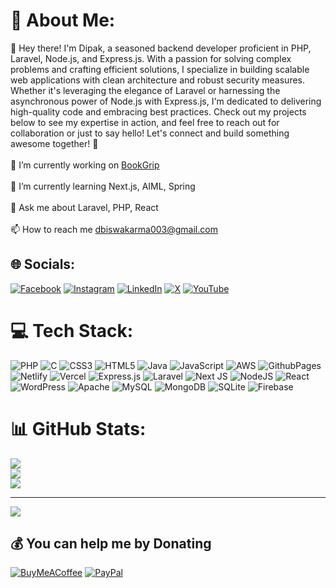 # 💫 About Me:
👋 Hey there! I'm Dipak, a seasoned backend developer proficient in PHP, Laravel, Node.js, and Express.js. With a passion for solving complex problems and crafting efficient solutions, I specialize in building scalable web applications with clean architecture and robust security measures. Whether it's leveraging the elegance of Laravel or harnessing the asynchronous power of Node.js with Express.js, I'm dedicated to delivering high-quality code and embracing best practices. Check out my projects below to see my expertise in action, and feel free to reach out for collaboration or just to say hello! Let's connect and build something awesome together! 🚀<br><br>🔭 I’m currently working on <a href="https://bookgrip.com/">BookGrip</a><br><br>🌱 I’m currently learning Next.js, AIML, Spring<br><br>💬 Ask me about Laravel, PHP, React<br><br>📫 How to reach me dbiswakarma003@gmail.com


## 🌐 Socials:
[![Facebook](https://img.shields.io/badge/Facebook-%231877F2.svg?logo=Facebook&logoColor=white)](https://facebook.com/dipakbiswakarma003) [![Instagram](https://img.shields.io/badge/Instagram-%23E4405F.svg?logo=Instagram&logoColor=white)](https://instagram.com/dipak_biswa) [![LinkedIn](https://img.shields.io/badge/LinkedIn-%230077B5.svg?logo=linkedin&logoColor=white)](https://linkedin.com/in/dipak-biswakarma-8356321ab) [![X](https://img.shields.io/badge/X-black.svg?logo=X&logoColor=white)](https://x.com/dbiswakarma003) [![YouTube](https://img.shields.io/badge/YouTube-%23FF0000.svg?logo=YouTube&logoColor=white)](https://youtube.com/@dipakbiswakarma) 

# 💻 Tech Stack:
![PHP](https://img.shields.io/badge/php-%23777BB4.svg?style=flat&logo=php&logoColor=white) ![C](https://img.shields.io/badge/c-%2300599C.svg?style=flat&logo=c&logoColor=white) ![CSS3](https://img.shields.io/badge/css3-%231572B6.svg?style=flat&logo=css3&logoColor=white) ![HTML5](https://img.shields.io/badge/html5-%23E34F26.svg?style=flat&logo=html5&logoColor=white) ![Java](https://img.shields.io/badge/java-%23ED8B00.svg?style=flat&logo=openjdk&logoColor=white) ![JavaScript](https://img.shields.io/badge/javascript-%23323330.svg?style=flat&logo=javascript&logoColor=%23F7DF1E) ![AWS](https://img.shields.io/badge/AWS-%23FF9900.svg?style=flat&logo=amazon-aws&logoColor=white) ![GithubPages](https://img.shields.io/badge/github%20pages-121013?style=flat&logo=github&logoColor=white) ![Netlify](https://img.shields.io/badge/netlify-%23000000.svg?style=flat&logo=netlify&logoColor=#00C7B7) ![Vercel](https://img.shields.io/badge/vercel-%23000000.svg?style=flat&logo=vercel&logoColor=white) ![Express.js](https://img.shields.io/badge/express.js-%23404d59.svg?style=flat&logo=express&logoColor=%2361DAFB) ![Laravel](https://img.shields.io/badge/laravel-%23FF2D20.svg?style=flat&logo=laravel&logoColor=white) ![Next JS](https://img.shields.io/badge/Next-black?style=flat&logo=next.js&logoColor=white) ![NodeJS](https://img.shields.io/badge/node.js-6DA55F?style=flat&logo=node.js&logoColor=white) ![React](https://img.shields.io/badge/react-%2320232a.svg?style=flat&logo=react&logoColor=%2361DAFB) ![WordPress](https://img.shields.io/badge/WordPress-%23117AC9.svg?style=flat&logo=WordPress&logoColor=white) ![Apache](https://img.shields.io/badge/apache-%23D42029.svg?style=flat&logo=apache&logoColor=white) ![MySQL](https://img.shields.io/badge/mysql-%2300000f.svg?style=flat&logo=mysql&logoColor=white) ![MongoDB](https://img.shields.io/badge/MongoDB-%234ea94b.svg?style=flat&logo=mongodb&logoColor=white) ![SQLite](https://img.shields.io/badge/sqlite-%2307405e.svg?style=flat&logo=sqlite&logoColor=white) ![Firebase](https://img.shields.io/badge/Firebase-039BE5?style=flat&logo=Firebase&logoColor=white)
# 📊 GitHub Stats:

![](https://github-readme-stats.vercel.app/api?username=dipakbiswa&theme=dark&hide_border=false&include_all_commits=false&count_private=false)<br/>
![](https://github-readme-streak-stats.herokuapp.com/?user=dipakbiswa&theme=dark&hide_border=false)<br/>
![](https://github-readme-stats.vercel.app/api/top-langs/?username=dipakbiswa&theme=dark&hide_border=false&include_all_commits=false&count_private=false&layout=compact)

---
[![](https://visitcount.itsvg.in/api?id=dipakbiswa&icon=1&color=0)](https://visitcount.itsvg.in)

  ## 💰 You can help me by Donating
  [![BuyMeACoffee](https://img.shields.io/badge/Buy%20Me%20a%20Coffee-ffdd00?style=for-the-badge&logo=buy-me-a-coffee&logoColor=black)](https://buymeacoffee.com/dipakbiswa) [![PayPal](https://img.shields.io/badge/PayPal-00457C?style=for-the-badge&logo=paypal&logoColor=white)](https://paypal.me/dipakbiswakarma) 

  
<!-- Proudly created with GPRM ( https://gprm.itsvg.in ) -->
